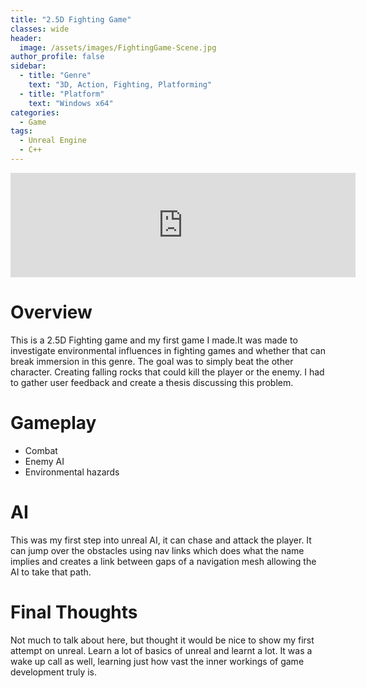 ```yaml
---
title: "2.5D Fighting Game"
classes: wide
header:
  image: /assets/images/FightingGame-Scene.jpg
author_profile: false
sidebar:
  - title: "Genre"
    text: "3D, Action, Fighting, Platforming"
  - title: "Platform"
    text: "Windows x64"
categories:
  - Game
tags:
  - Unreal Engine
  - C++
---
```

<iframe frameborder="0" src="https://itch.io/embed/1141188" width="552" height="167"><a href="https://kayofways.itch.io/25d-fighting-game">2.5DFightingGame by KayOfWays</a></iframe>

# Overview
This is a 2.5D Fighting game and my first game I made.It was made to investigate environmental influences in fighting games and whether that can break immersion in this genre. 
The goal was to simply beat the other character. Creating falling rocks that could kill the player or the enemy. I had to gather user feedback and create a thesis discussing this problem.

# Gameplay
- Combat
- Enemy AI
- Environmental hazards

# AI
This was my first step into unreal AI, it can chase and attack the player.
It can jump over the obstacles using nav links which does what the name implies and creates a link between gaps of a navigation mesh allowing the AI to take that path.

# Final Thoughts
Not much to talk about here, but thought it would be nice to show my first attempt on unreal.
Learn a lot of basics of unreal and learnt a lot.
It was a wake up call as well, learning just how vast the inner workings of game development truly is.